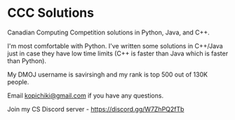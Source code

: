 # CCC Solutions

Canadian Computing Competition solutions in Python, Java, and C++.

I'm most comfortable with Python.
I've written some solutions in C++/Java just in case they have low time limits (C++ is faster than Java which is faster than Python).

My DMOJ username is savirsingh and my rank is top 500 out of 130K people.

Email kopichiki@gmail.com if you have any questions.

Join my CS Discord server - https://discord.gg/W7ZhPQ2fTb
